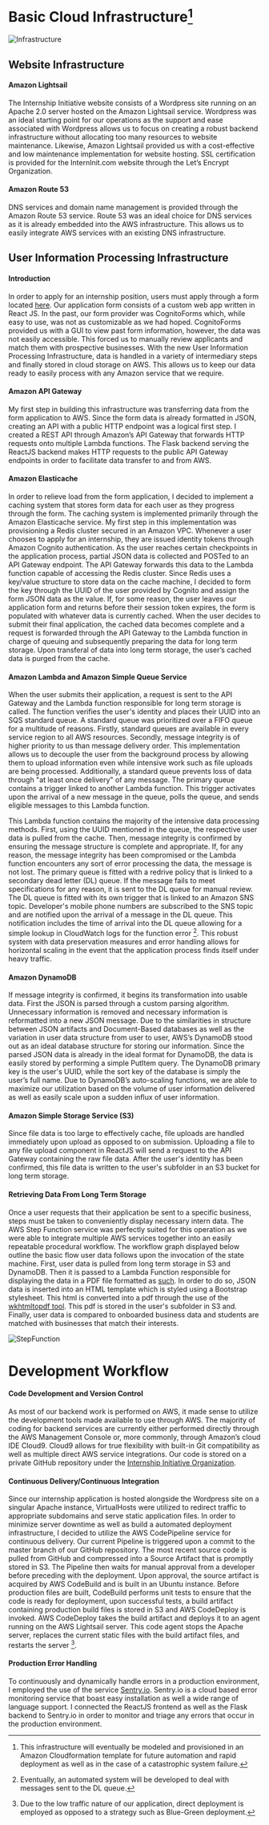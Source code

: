 # Basic Cloud Infrastructure[^1]

![Infrastructure](images/InterninitCloudDiagram.png)

[^1]: This infrastructure will eventually be modeled and provisioned in an Amazon Cloudformation template for future automation and rapid deployment as well as in the case of a catastrophic system failure.

## Website Infrastructure
#### Amazon Lightsail
The Internship Initiative website consists of a Wordpress site running on an Apache 2.0 server hosted on the Amazon Lightsail service. Wordpress was an ideal starting point for our operations as the support and ease associated with Wordpress allows us to focus on creating a robust backend infrastructure without allocating too many resources to website maintenance. Likewise, Amazon Lightsail provided us with a cost-effective and low maintenance implementation for website hosting. SSL certification is provided for the InternInit.com website through the Let’s Encrypt Organization.
#### Amazon Route 53
DNS services and domain name management is provided through the Amazon Route 53 service. Route 53 was an ideal choice for DNS services as it is already embedded into the AWS infrastructure. This allows us to easily integrate AWS services with an existing DNS infrastructure.

## User Information Processing Infrastructure
#### Introduction
In order to apply for an internship position, users must apply through a form located [here](https://apply.interninit.com). Our application form consists of a custom web app written in React JS. In the past, our form provider was CognitoForms which, while easy to use, was not as customizable as we had hoped. CognitoForms provided us with a GUI to view past form information, however, the data was not easily accessible. This forced us to manually review applicants and match them with prospective businesses. With the new User Information Processing Infrastructure, data is handled in a variety of intermediary steps and finally stored in cloud storage on AWS. This allows us to keep our data ready to easily process with any Amazon service that we require.

#### Amazon API Gateway
My first step in building this infrastructure was transferring data from the form application to AWS. Since the form data is already formatted in JSON, creating an API with a public HTTP endpoint was a logical first step. I created a REST API through Amazon’s API Gateway that forwards HTTP requests onto multiple Lambda functions. The Flask backend serving the ReactJS backend makes HTTP requests to the public API Gateway endpoints in order to facilitate data transfer to and from AWS.

#### Amazon Elasticache
In order to relieve load from the form application, I decided to implement a caching system that stores form data for each user as they progress through the form. The caching system is implemented primarily through the Amazon Elasticache service. My first step in this implementation was provisioning a Redis cluster secured in an Amazon VPC. Whenever a user chooses to apply for an internship, they are issued identity tokens through Amazon Cognito authentication. As the user reaches certain checkpoints in the application process, partial JSON data is collected and POSTed to an API Gateway endpoint. The API Gateway forwards this data to the Lambda function capable of accessing the Redis cluster. Since Redis uses a key/value structure to store data on the cache machine, I decided to form the key through the UUID of the user provided by Cognito and assign the form JSON data as the value. If, for some reason, the user leaves our application form and returns before their session token expires, the form is populated with whatever data is currently cached. When the user decides to submit their final application, the cached data becomes complete and a request is forwarded through the API Gateway to the Lambda function in charge of queuing and subsequently preparing the data for long term storage. Upon transferal of data into long term storage, the user’s cached data is purged from the cache.

#### Amazon Lambda and Amazon Simple Queue Service
When the user submits their application, a request is sent to the API Gateway and the Lambda function responsible for long term storage is called. The function verifies the user's identity and places their UUID into an SQS standard queue. A standard queue was prioritized over a FIFO queue for a multitude of reasons. Firstly, standard queues are available in every service region to all AWS resources. Secondly, message integrity is of higher priority to us than message delivery order. This implementation allows us to decouple the user from the background process by allowing them to upload information even while intensive work such as file uploads are being processed. Additionally, a standard queue prevents loss of data through "at least once delivery" of any message. The primary queue contains a trigger linked to another Lambda function. This trigger activates upon the arrival of a new message in the queue, polls the queue, and sends eligible messages to this Lambda function.

This Lambda function contains the majority of the intensive data processing methods. First, using the UUID mentioned in the queue, the respective user data is pulled from the cache. Then, message integrity is confirmed by ensuring the message structure is complete and appropriate. If, for any reason, the message integrity has been compromised or the Lambda function encounters any sort of error processing the data, the message is not lost. The primary queue is fitted with a redrive policy that is linked to a secondary dead letter (DL) queue. If the message fails to meet specifications for any reason, it is sent to the DL queue for manual review. The DL queue is fitted with its own trigger that is linked to an Amazon SNS topic. Developer's mobile phone numbers are subscribed to the SNS topic and are notified upon the arrival of a message in the DL queue. This notification includes the time of arrival into the DL queue allowing for a simple lookup in CloudWatch logs for the function error [^2].  This robust system with data preservation measures and error handling allows for horizontal scaling in the event that the application process finds itself under heavy traffic.

[^2]: Eventually, an automated system will be developed to deal with messages sent to the DL queue.

#### Amazon DynamoDB
If message integrity is confirmed, it begins its transformation into usable data. First the JSON is parsed through a custom parsing algorithm. Unnecessary information is removed and necessary information is reformatted into a new JSON message. Due to the similarities in structure between JSON artifacts and Document-Based databases as well as the variation in user data structure from user to user, AWS’s DynamoDB stood out as an ideal database structure for storing our information. Since the parsed JSON data is already in the ideal format for DynamoDB, the data is easily stored by performing a simple PutItem query. The DynamoDB primary key is the user's UUID, while the sort key of the database is simply the user’s full name. Due to DynamoDB’s auto-scaling functions, we are able to maximize our utilization based on the volume of user information delivered as well as easily scale upon a sudden influx of user information.

#### Amazon Simple Storage Service (S3)
Since file data is too large to effectively cache, file uploads are handled immediately upon upload as opposed to on submission. Uploading a file to any file upload component in ReactJS will send a request to the API Gateway containing the raw file data. After the user's identity has been confirmed, this file data is written to the user's subfolder in an S3 bucket for long term storage.

#### Retrieving Data From Long Term Storage
Once a user requests that their application be sent to a specific business, steps must be taken to conveniently display necessary intern data. The AWS Step Function service was perfectly suited for this operation as we were able to integrate multiple AWS services together into an easily repeatable procedural workflow. The workflow graph displayed below outline the basic flow user data follows upon the invocation of the state machine. First, user data is pulled from long term storage in S3 and DynamoDB. Then it is passed to a Lambda Function responsible for displaying the data in a PDF file formatted as [such](images/example.pdf). In order to do so, JSON data is inserted into an HTML template which is styled using a Bootstrap stylesheet. This html is converted into a pdf through the use of the [wkhtmltopdf tool](https://wkhtmltopdf.org/). This pdf is stored in the user's subfolder in S3 and. Finally, user data is compared to onboarded business data and students are matched with businesses that match their interests.

![StepFunction](images/stepfunctions_graph.png)

# Development Workflow
#### Code Development and Version Control
As most of our backend work is performed on AWS, it made sense to utilize the development tools made available to use through AWS. The majority of coding for backend services are currently either performed directly through the AWS Management Console or, more commonly, through Amazon’s cloud IDE Cloud9. Cloud9 allows for true flexibility with built-in Git compatibility as well as multiple direct AWS service integrations. Our code is stored on a private GitHub repository under the [Internship Initiative Organization](https://github.com/InternInit).

#### Continuous Delivery/Continuous Integration
Since our internship application is hosted alongside the Wordpress site on a singular Apache instance, VirtualHosts were utilized to redirect traffic to appropriate subdomains and serve static application files. In order to minimize server downtime as well as build a automated deployment infrastructure, I decided to utilize the AWS CodePipeline service for continuous delivery. Our current Pipeline is triggered upon a commit to the master branch of our GitHub repository. The most recent source code is pulled from GitHub and compressed into a Source Artifact that is promptly stored in S3. The Pipeline then waits for manual approval from a developer before preceding with the deployment. Upon approval, the source artifact is acquired by AWS CodeBuild and is built in an Ubuntu instance. Before production files are built, CodeBuild performs unit tests to ensure that the code is ready for deployment, upon successful tests, a build artifact containing production build files is stored in S3 and AWS CodeDeploy is invoked. AWS CodeDeploy takes the build artifact and deploys it to an agent running on the AWS Lightsail server. This code agent stops the Apache server, replaces the current static files with the build artifact files, and restarts the server [^3].


[^3]: Due to the low traffic nature of our application, direct deployment is employed as opposed to a strategy such as Blue-Green deployment.

#### Production Error Handling
To continuously and dynamically handle errors in a production environment, I employed the use of the service [Sentry.io](https://sentry.io/welcome/). Sentry.io is a cloud based error monitoring service that boast easy installation as well a wide range of language support. I connected the ReactJS frontend as well as the Flask backend to Sentry.io in order to monitor and triage any errors that occur in the production environment.
